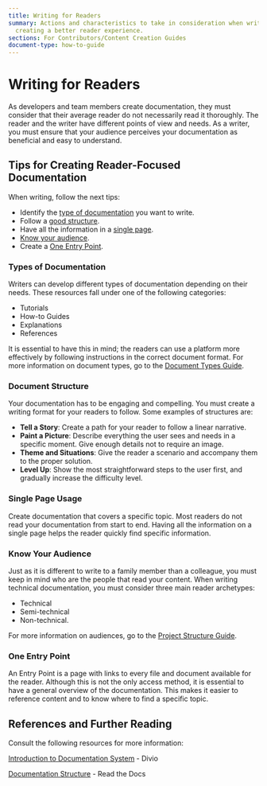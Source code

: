 ```yaml
---
title: Writing for Readers
summary: Actions and characteristics to take in consideration when writing for
  creating a better reader experience.
sections: For Contributors/Content Creation Guides
document-type: how-to-guide
---
```

# Writing for Readers

As developers and team members create documentation, they must consider that their average reader do not necessarily read it thoroughly.
The reader and the writer have different points of view and needs.
As a writer, you must ensure that your audience perceives your documentation as beneficial and easy to understand.

## Tips for Creating Reader-Focused Documentation

When writing, follow the next tips:

* Identify the [type of documentation](#types-of-documentation) you want to write.
* Follow a [good structure](#document-structure).
* Have all the information in a [single page](#single-page-usage).
* [Know your audience](#know-your-audience).
* Create a [One Entry Point](#one-entry-point).

### Types of Documentation

Writers can develop different types of documentation depending on their needs. These resources fall under one of the following categories:

* Tutorials
* How-to Guides
* Explanations
* References

It is essential to have this in mind; the readers can use a platform more effectively by following instructions in the correct document format.
For more information on document types, go to the [Document Types Guide](./contributors.tutorials.doc-types-guide.md).

### Document Structure

Your documentation has to be engaging and compelling. You must create a writing format for your readers to follow. Some examples of structures are:

* **Tell a Story**: Create a path for your reader to follow a linear narrative.
* **Paint a Picture**: Describe everything the user sees and needs in a specific moment. Give enough details not to require an image.
* **Theme and Situations**: Give the reader a scenario and accompany them to the proper solution.
* **Level Up**: Show the most straightforward steps to the user first, and gradually increase the difficulty level.

### Single Page Usage

Create documentation that covers a specific topic. Most readers do not read your documentation from start to end.
Having all the information on a single page helps the reader quickly find specific information.

### Know Your Audience

Just as it is different to write to a family member than a colleague, you must keep in mind who are the people that read your content.
When writing technical documentation, you must consider three main reader archetypes:

* Technical
* Semi-technical
* Non-technical.

For more information on audiences, go to the [Project Structure Guide](./contributors.explain.docs-as-code.project-structure.md).

### One Entry Point

An Entry Point is a page with links to every file and document available for the reader.
Although this is not the only access method, it is essential to have a general overview of the documentation.
This makes it easier to reference content and to know where to find a specific topic.

## References and Further Reading

Consult the following resources for more information:

[Introduction to Documentation System](https://documentation.divio.com/introduction/) - Divio

[Documentation Structure](https://docs-guide.readthedocs.io/en/latest/structure/) - Read the Docs